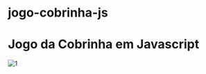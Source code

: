 # jogo-cobrinha-js
# Jogo da Cobrinha em Javascript

![1](https://user-images.githubusercontent.com/5197047/92597025-268f9800-f27d-11ea-944b-bf7ac6489393.png)

